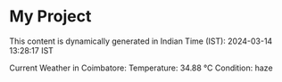 # My Project

This content is dynamically generated in Indian Time (IST): 2024-03-14 13:28:17 IST


Current Weather in Coimbatore:
Temperature: 34.88 °C
Condition: haze
